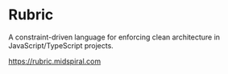 # Rubric

A constraint-driven language for enforcing clean architecture in JavaScript/TypeScript projects.

https://rubric.midspiral.com

